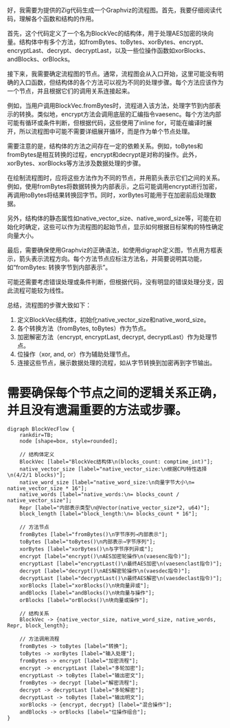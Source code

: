 好，我需要为提供的Zig代码生成一个Graphviz的流程图。首先，我要仔细阅读代码，理解各个函数和结构的作用。

首先，这个代码定义了一个名为BlockVec的结构体，用于处理AES加密的块向量。结构体中有多个方法，如fromBytes、toBytes、xorBytes、encrypt、encryptLast、decrypt、decryptLast，以及一些位操作函数如xorBlocks、andBlocks、orBlocks。

接下来，我需要确定流程图的节点。通常，流程图会从入口开始，这里可能没有明确的入口函数，但结构体的各个方法可以视为不同的处理步骤。每个方法应该作为一个节点，并且根据它们的调用关系连接起来。

例如，当用户调用BlockVec.fromBytes时，流程进入该方法，处理字节到内部表示的转换。类似地，encrypt方法会调用底层的汇编指令vaesenc。每个方法内部可能有循环或条件判断，但根据代码，这些使用了inline for，可能在编译时展开，所以流程图中可能不需要详细展开循环，而是作为单个节点处理。

需要注意的是，结构体的方法之间存在一定的依赖关系。例如，toBytes和fromBytes是相互转换的过程，encrypt和decrypt是对称的操作。此外，xorBytes、xorBlocks等方法涉及数据处理的步骤。

在绘制流程图时，应将这些方法作为不同的节点，并用箭头表示它们之间的关系。例如，使用fromBytes将数据转换为内部表示，之后可能调用encrypt进行加密，再调用toBytes将结果转换回字节。同时，xorBytes可能用于在加密前后处理数据。

另外，结构体的静态属性如native_vector_size、native_word_size等，可能在初始化时确定，这些可以作为流程图的起始节点，显示如何根据目标架构的特性确定向量大小。

最后，需要确保使用Graphviz的正确语法，如使用digraph定义图，节点用方框表示，箭头表示流程方向。每个方法节点应标注方法名，并简要说明其功能，如“fromBytes: 转换字节到内部表示”。

可能还需要考虑错误处理或条件判断，但根据代码，没有明显的错误处理分支，因此流程可能较为线性。

总结，流程图的步骤大致如下：
1. 定义BlockVec结构体，初始化native_vector_size和native_word_size。
2. 各个转换方法（fromBytes, toBytes）作为节点。
3. 加密解密方法（encrypt, encryptLast, decrypt, decryptLast）作为处理节点。
4. 位操作（xor, and, or）作为辅助处理节点。
5. 连接这些节点，展示数据处理的流程，如从字节转换到加密再到字节输出。

需要确保每个节点之间的逻辑关系正确，并且没有遗漏重要的方法或步骤。
================================================
```graphviz
digraph BlockVecFlow {
    rankdir=TB;
    node [shape=box, style=rounded];

    // 结构体定义
    BlockVec [label="BlockVec结构体\n(blocks_count: comptime_int)"];
    native_vector_size [label="native_vector_size:\n根据CPU特性选择\n(4/2/1 blocks)"];
    native_word_size [label="native_word_size:\n向量字节大小\n= native_vector_size * 16"];
    native_words [label="native_words:\n= blocks_count / native_vector_size"];
    Repr [label="内部表示类型\n@Vector(native_vector_size*2, u64)"];
    block_length [label="block_length:\n= blocks_count * 16"];

    // 方法节点
    fromBytes [label="fromBytes()\n字节序列→内部表示"];
    toBytes [label="toBytes()\n内部表示→字节序列"];
    xorBytes [label="xorBytes()\n与字节序列异或"];
    encrypt [label="encrypt()\nAES加密轮操作\n(vaesenc指令)"];
    encryptLast [label="encryptLast()\n最终AES加密\n(vaesenclast指令)"];
    decrypt [label="decrypt()\nAES解密轮操作\n(vaesdec指令)"];
    decryptLast [label="decryptLast()\n最终AES解密\n(vaesdeclast指令)"];
    xorBlocks [label="xorBlocks()\n块向量异或"];
    andBlocks [label="andBlocks()\n块向量与操作"];
    orBlocks [label="orBlocks()\n块向量或操作"];

    // 结构关系
    BlockVec -> {native_vector_size, native_word_size, native_words, Repr, block_length};
    
    // 方法调用流程
    fromBytes -> toBytes [label="转换"];
    toBytes -> xorBytes [label="输入处理"];
    fromBytes -> encrypt [label="加密流程"];
    encrypt -> encryptLast [label="多轮加密"];
    encryptLast -> toBytes [label="输出密文"];
    fromBytes -> decrypt [label="解密流程"];
    decrypt -> decryptLast [label="多轮解密"];
    decryptLast -> toBytes [label="输出明文"];
    xorBlocks -> {encrypt, decrypt} [label="混合操作"];
    andBlocks -> orBlocks [label="位操作组合"];
}
```